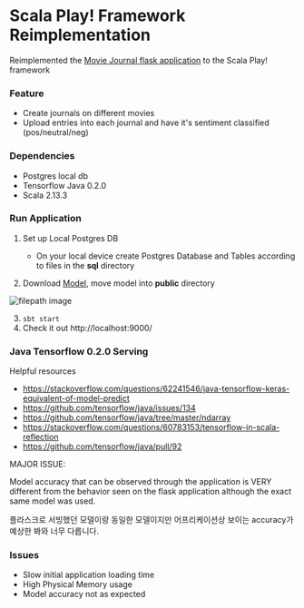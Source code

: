 # Scala Play! Framework Reimplementation
Reimplemented the [Movie Journal flask application](https://oss.navercorp.com/jiyouny-kim/Sentiment_Analysis) to the Scala Play! framework

### Feature
- Create journals on different movies
- Upload entries into each journal and have it's sentiment classified (pos/neutral/neg)

### Dependencies
- Postgres local db
- Tensorflow Java 0.2.0
- Scala 2.13.3

### Run Application

1. Set up Local Postgres DB
    
    - On your local device create Postgres Database and Tables according to files in the **sql** directory

2. Download [Model](https://kr1-link.ndrive.navercorp.com/folderLink/aGVxWTdWVVc5bXAzZnlVdHQ2NkVBNHMvWVJ0dXh5OGc5elBMUWNua0JaWVhCSGwxelFBVUVGMnl0eTVTS1BaZURBPT0), move model into **public** directory 

![filepath image][logo]

[logo]: https://oss.navercorp.com/jiyouny-kim/Scala/blob/master/journal/model_directory_filepath.png
"Logo Title Text 2"

3. ```sbt start``` 
4. Check it out http://localhost:9000/



### Java Tensorflow 0.2.0 Serving 
Helpful resources

- https://stackoverflow.com/questions/62241546/java-tensorflow-keras-equivalent-of-model-predict
- https://github.com/tensorflow/java/issues/134
- https://github.com/tensorflow/java/tree/master/ndarray
- https://stackoverflow.com/questions/60783153/tensorflow-in-scala-reflection
- https://github.com/tensorflow/java/pull/92

MAJOR ISSUE: 

Model accuracy that can be observed through the application is VERY different from the behavior seen on the flask application although the exact same model was used. 

플라스크로 서빙했던 모델이랑 동일한 모델이지만 어프리케이션상 보이는 accuracy가 예상한 봐와 너무 다릅니다.

### Issues
- Slow initial application loading time
- High Physical Memory usage
- Model accuracy not as expected


